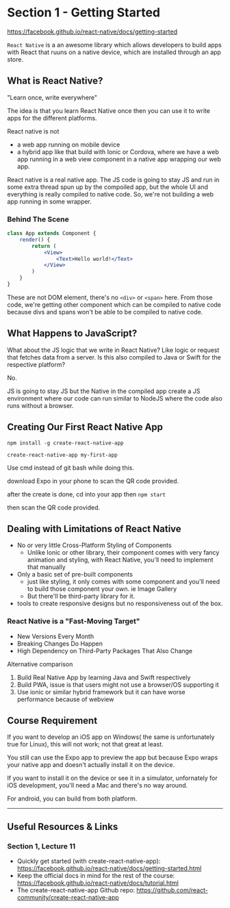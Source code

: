 # Section 1 - Getting Started

https://facebook.github.io/react-native/docs/getting-started

`React Native` is a an awesome library which allows developers to build apps with React that ruuns on a native device, which are installed through an app store.

## What is React Native?

"Learn once, write everywhere"

The idea is that you learn React Native once then you can use it to write apps for the different platforms.

React native is not
- a web app running on mobile device
- a hybrid app like that build with Ionic or Cordova, where we have a web app running in a web view component in a native app wrapping our web app.

React native is a real native app. The JS code is going to stay JS and run in some extra thread spun up by the compoiled app, but the whole UI and everything is really compiled to native code. So, we're not building a web app running in some wrapper.

### Behind The Scene

```jsx
class App extends Component {
    render() {
        return (
            <View>
                <Text>Hello world!</Text>
            </View>
        )
    }
}
```

These are not DOM element, there's no `<div>` or `<span>` here. From those code, we're getting other component which can be compiled to native code because divs and spans won't be able to be compiled to native code.

## What Happens to JavaScript?

What about the JS logic that we write in React Native? Like logic or request that fetches data from a server. Is this also compiled to Java or Swift for the respective platform?

No.

JS is going to stay JS but the Native in the compiled app create a JS environment where our code can run similar to NodeJS where the code also runs without a browser.

## Creating Our First React Native App

`npm install -g create-react-native-app`

`create-react-native-app my-first-app`

Use cmd instead of git bash while doing this.

download Expo in your phone to scan the QR code provided.

after the create is done, cd into your app then `npm start`

then scan the QR code provided.

## Dealing with Limitations of React Native

- No or very little Cross-Platform Styling of Components
    - Unlike Ionic or other library, their component comes with very fancy animation and styling, with React Native, you'll need to implement that manually
- Only a basic set of pre-built components
    - just like styling, it only comes with some component and you'll need to build those component your own. ie Image Gallery
    - But there'll be third-party library for it.
- tools to create responsive designs but no responsiveness out of the box.

### React Native is a "Fast-Moving Target"

- New Versions Every Month
- Breaking Changes Do Happen
- High Dependency on Third-Party Packages That Also Change

Alternative comparison

1. Build Real Native App by learning Java and Swift respectively
2. Build PWA, issue is that users might not use a browser/OS supporting it
3. Use ionic or similar hybrid framework but it can have worse performance because of webview

## Course Requirement

If you want to develop an iOS app on Windows( the same is unfortunately true for Linux), this will not work; not that great at least.

You still can use the Expo app to preview the app but because Expo wraps your native app and doesn't actually install it on the device.

If you want to install it on the device or see it in a simulator, unfornately for iOS development, you'll need a Mac and there's no way around.

For android, you can build from both platform.

---

## Useful Resources & Links
### Section 1, Lecture 11

- Quickly get started (with create-react-native-app): https://facebook.github.io/react-native/docs/getting-started.html
- Keep the official docs in mind for the rest of the course: https://facebook.github.io/react-native/docs/tutorial.html
- The create-react-native-app Github repo: https://github.com/react-community/create-react-native-app